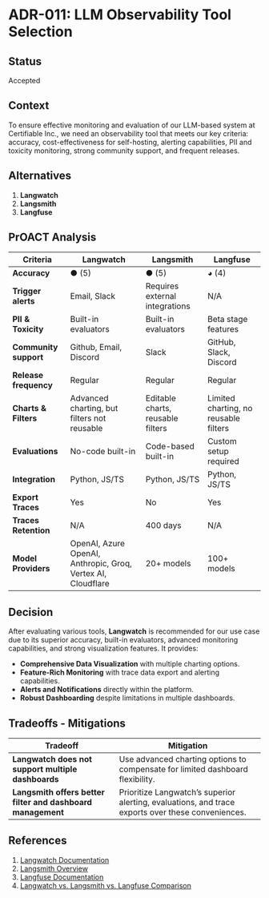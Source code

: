# ADR-011: LLM Observability Tool Selection

## Status

Accepted

## Context

To ensure effective monitoring and evaluation of our LLM-based system at Certifiable Inc., we need an observability tool that meets our key criteria: accuracy, cost-effectiveness for self-hosting, alerting capabilities, PII and toxicity monitoring, strong community support, and frequent releases.

## Alternatives

1. **Langwatch**
2. **Langsmith**
3. **Langfuse**

## PrOACT Analysis

| Criteria               | Langwatch | Langsmith | Langfuse |
|-----------------------|-----------|-----------|-----------|
| **Accuracy**          | ● (5)     | ● (5)     | ◕ (4)     |
| **Trigger alerts**    | Email, Slack | Requires external integrations | N/A |
| **PII & Toxicity**    | Built-in evaluators | Built-in evaluators | Beta stage features |
| **Community support** | Github, Email, Discord | Slack | GitHub, Slack, Discord |
| **Release frequency** | Regular | Regular | Regular |
| **Charts & Filters**  | Advanced charting, but filters not reusable | Editable charts, reusable filters | Limited charting, no reusable filters |
| **Evaluations**       | No-code built-in | Code-based built-in | Custom setup required |
| **Integration**       | Python, JS/TS | Python, JS/TS | Python, JS/TS |
| **Export Traces**     | Yes | No | Yes |
| **Traces Retention**  | N/A | 400 days | N/A |
| **Model Providers**   | OpenAI, Azure OpenAI, Anthropic, Groq, Vertex AI, Cloudflare | 20+ models | 100+ models |

## Decision

After evaluating various tools, **Langwatch** is recommended for our use case due to its superior accuracy, built-in evaluators, advanced monitoring capabilities, and strong visualization features. It provides:

- **Comprehensive Data Visualization** with multiple charting options.
- **Feature-Rich Monitoring** with trace data export and alerting capabilities.
- **Alerts and Notifications** directly within the platform.
- **Robust Dashboarding** despite limitations in multiple dashboards.

## Tradeoffs - Mitigations

| Tradeoff | Mitigation |
|----------|------------|
| **Langwatch does not support multiple dashboards** | Use advanced charting options to compensate for limited dashboard flexibility. |
| **Langsmith offers better filter and dashboard management** | Prioritize Langwatch’s superior alerting, evaluations, and trace exports over these conveniences. |

## References

1. [Langwatch Documentation](https://docs.langwatch.ai/introduction)
2. [Langsmith Overview](https://www.langchain.com/langsmith)
3. [Langfuse Documentation](https://langfuse.com/docs)
4. [Langwatch vs. Langsmith vs. Langfuse Comparison](https://langwatch.ai/comparison)
